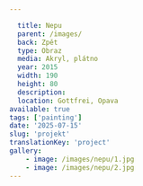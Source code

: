 ```yaml
---

  title: Nepu
  parent: /images/
  back: Zpět
  type: Obraz
  media: Akryl, plátno
  year: 2015
  width: 190
  height: 80
  description: 
  location: Gottfrei, Opava
available: true
tags: ['painting']
date: '2025-07-15'
slug: 'projekt'
translationKey: 'project'
gallery:
    - image: /images/nepu/1.jpg
    - image: /images/nepu/2.jpg
---
```

